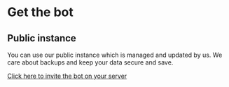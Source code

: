 # Get the bot

## Public instance

You can use our public instance which is managed and updated by us. We care about backups and keep your data secure
and save.

[Click here to invite the bot on your server](https://discord.com/api/oauth2/authorize?client_id=952974000177446922&permissions=139586817088&scope=bot%20applications.commands)
